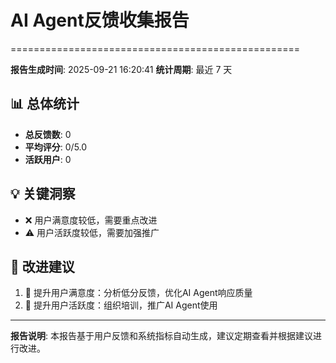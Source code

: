 # AI Agent反馈收集报告
==================================================

**报告生成时间**: 2025-09-21 16:20:41
**统计周期**: 最近 7 天

## 📊 总体统计

- **总反馈数**: 0
- **平均评分**: 0/5.0
- **活跃用户**: 0

## 💡 关键洞察

- ❌ 用户满意度较低，需要重点改进
- ⚠️ 用户活跃度较低，需要加强推广

## 🎯 改进建议

1. 🎯 提升用户满意度：分析低分反馈，优化AI Agent响应质量
2. 📢 提升用户活跃度：组织培训，推广AI Agent使用

---
**报告说明**: 本报告基于用户反馈和系统指标自动生成，建议定期查看并根据建议进行改进。